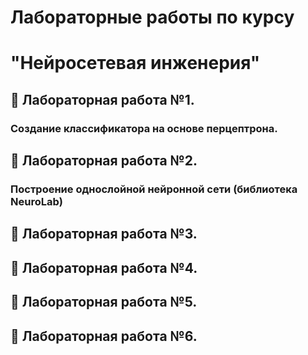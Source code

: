 # Лабораторные работы по курсу
#   "Нейросетевая инженерия"
## :maple_leaf: Лабораторная работа №1. 
### Создание классификатора на основе перцептрона.

## :maple_leaf: Лабораторная работа №2.
### Построение однослойной нейронной сети (библиотека NeuroLab)
## :maple_leaf: Лабораторная работа №3.
## :maple_leaf: Лабораторная работа №4.
## :maple_leaf: Лабораторная работа №5.
## :maple_leaf: Лабораторная работа №6.

